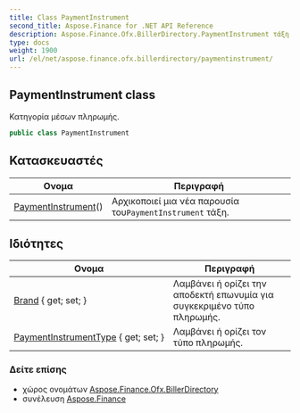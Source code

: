 ```yaml
---
title: Class PaymentInstrument
second_title: Aspose.Finance for .NET API Reference
description: Aspose.Finance.Ofx.BillerDirectory.PaymentInstrument τάξη. Κατηγορία μέσων πληρωμής.
type: docs
weight: 1900
url: /el/net/aspose.finance.ofx.billerdirectory/paymentinstrument/
---
```

## PaymentInstrument class

Κατηγορία μέσων πληρωμής.

```csharp
public class PaymentInstrument
```

## Κατασκευαστές

| Ονομα | Περιγραφή |
| --- | --- |
| [PaymentInstrument](paymentinstrument/)() | Αρχικοποιεί μια νέα παρουσία του`PaymentInstrument` τάξη. |

## Ιδιότητες

| Ονομα | Περιγραφή |
| --- | --- |
| [Brand](../../aspose.finance.ofx.billerdirectory/paymentinstrument/brand/) { get; set; } | Λαμβάνει ή ορίζει την αποδεκτή επωνυμία για συγκεκριμένο τύπο πληρωμής. |
| [PaymentInstrumentType](../../aspose.finance.ofx.billerdirectory/paymentinstrument/paymentinstrumenttype/) { get; set; } | Λαμβάνει ή ορίζει τον τύπο πληρωμής. |

### Δείτε επίσης

* χώρος ονομάτων [Aspose.Finance.Ofx.BillerDirectory](../../aspose.finance.ofx.billerdirectory/)
* συνέλευση [Aspose.Finance](../../)


